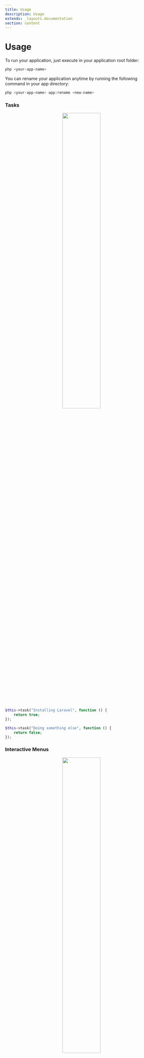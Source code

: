```yaml
---
title: Usage
description: Usage
extends: _layouts.documentation
section: content
---
```


# Usage

To run your application, just execute in your application root folder:

```bash
php <your-app-name>
```

You can rename your application anytime by running the following command in your app directory:

```bash
php <your-app-name> app:rename <new-name>
```


### Tasks

<p align="center">
    <img src="https://raw.githubusercontent.com/nunomaduro/laravel-console-task/master/docs/example.png" width="50%">
</p>

```php
$this->task("Installing Laravel", function () {
    return true;
});

$this->task("Doing something else", function () {
    return false;
});

```

### Interactive Menus

<p align="center">
    <img src="https://raw.githubusercontent.com/nunomaduro/laravel-console-menu/master/docs/example.png" width="50%">
</p>

```php
$option = $this->menu('Pizza menu', [
    'Freshly baked muffins',
    'Freshly baked croissants',
    'Turnovers, crumb cake, cinnamon buns, scones',
])->open();

$this->info("You have chosen the option number #$option");
```

Here’s how you can change the appearance of the menu with a fluent API:

```php
$this->menu($title, $options)
    ->setForegroundColour('green')
    ->setBackgroundColour('black')
    ->setWidth(200)
    ->setPadding(10)
    ->setMargin(5)
    ->setExitButtonText("Abort")
    // remove exit button with
    // ->disableDefaultItems()
    ->setUnselectedMarker('❅')
    ->setSelectedMarker('✏')
    ->setTitleSeparator('*-')
    ->addLineBreak('<3', 2)
    ->addStaticItem('AREA 2')
    ->open();
```

### List of commands

The default command of your application contains a list of commands. That list of commands
can be configured using `config/commands.php`:

| Property  | Description
| ------------- | -------------
| default  | The default application command when no command name is provided.
| paths  | The "paths" that should be loaded by the console's kernel.
| add  | Here you may specify which commands classes you wish to include.
| hidden  | Adds the provided commands, but make them hidden.
| remove  | Removes the list of commands provided.

## App\ServiceProviders

Laravel Zero recommends the usage of [Laravel Service Providers](https://laravel.com/docs/5.7/providers) for defining concrete
implementations. Define them in `app\Providers\AppServiceProvider.php` or create new service providers.
The `config/app.php` *providers* array contains the registered service providers.
Below there is an example of a concrete implementation bound to a contract/interface.

```php
    public function register()
    {
        $this->app->singleton(Contract::class, function ($app) {
            return new Concrete(config('database'));
        });
    }

    app(Contract::class) // Returns a Concrete implementation.
```

## Config

The `config\app.php` file contains your application configuration. In this file, you can create new configuration settings, such as `foo => true`. You can then access the configuration using `config('app.foo')`.

All files in the `config` folder are automatically registered as configuration files.
You can also create specific configuration files, e.g: `app\bar.php` and access it with `config('bar')`.

Finally, before you distribute your application to the world, you should always set the application context to production by modifying `config/app.php`:

```php
    'production' => true,
```

## Tests

The `tests` folder contains your `phpunit` tests. By default, the Laravel Zero ships with an *Integration* suite that can be used as follows:

```php
use Tests\TestCase;

class InspiringCommandTest extends TestCase
{
    /**
     * A basic test example.
     *
     * @return void
     */
    public function testInspiringCommand()
    {
        $this->artisan('inspiring')
             ->expectsOutput('Simplicity is the ultimate sophistication.')
             ->assertExitCode(0);
    }
}
```

Running your application *tests*:

```bash
./vendor/bin/phpunit
```

<a href="database"></a>
## Database

If you want to push your console app to the next level, Laravel Zero allows you to install a **Database** component out of the box! As you might have already guessed, it is Laravel's [Eloquent](https://laravel.com/docs/5.7/eloquent) component that works like a breeze in the Laravel Zero environment too.

```bash
php <your-app-name> app:install database
```

Usage:

```php
use DB;

DB::table('users')->insert(
    ['email' => 'enunomaduro@gmail.com']
);

$users = DB::table('users')->get();
```

Laravel [Database Migrations](https://laravel.com/docs/5.7/migrations) and [Database Seeding](https://laravel.com/docs/5.7/seeding) features are also included.

<a href="log"></a>
## Log

Laravel Zero allows you to install a **Log** component.

```bash
php <your-app-name> app:install log
```

Usage:

```php
use Log;

Log::emergency($message);
Log::alert($message);
Log::critical($message);
Log::error($message);
Log::warning($message);
Log::notice($message);
Log::info($message);
Log::debug($message);
```

<a href="logo"></a>
## Logo

<p align="center">
    <img src="https://raw.githubusercontent.com/laravel-zero/website/gh-pages/img/logo_component.png" width="50%">
</p>


Laravel Zero allows you to install a **Logo** component.

```bash
php <your-app-name> app:install logo
```

This command will install dependencies needed and publishes a config file called `logo.php`. Your app name will now be displayed as an ASCII logo!

## Filesystem

If you want to move files in your system, or to different providers like AwsS3 and Dropbox, Laravel Zero ships with the [Filesystem](https://laravel.com/docs/5.7/filesystem) component by default.

Note: The root directory is `your-app-name/storage/app`.

```php
use Storage;

Storage::put("reminders.txt", "Task 1");
```

<a href="scheduler"></a>

<a href="dotenv"></a>
## Environment Configuration

You may want to install the [DotEnv PHP](https://github.com/vlucas/phpdotenv) component.
It is often helpful to have different configuration values based on the environment the application is running in.

```bash
php <your-app-name> app:install dotenv
```

The installation will create an empty `.env.example` on your project root. You should rename it manually to `.env`.

Usage:
Assuming that your `.env` contains:
```
SECRET_KEY=234567
```

You can access those variables using the `env()` helper:
```php
echo env('SECRET_KEY') // outputs 234567
```

